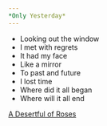 ```yaml
---
*Only Yesterday*
---
```



- Looking out the window
- I met with regrets
- It had my face
- Like a mirror
- To past and future
- I lost time
- Where did it all began
- Where will it all end

<a href=http://www.columbia.edu/itc/mealac/pritchett/00ghalib/>
A Desertful of Roses
</a>

